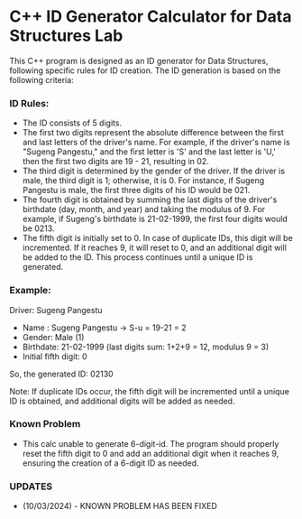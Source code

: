 # C++ ID Generator Calculator for Data Structures Lab

This C++ program is designed as an ID generator for Data Structures, following specific rules for ID creation. The ID generation is based on the following criteria:

### ID Rules:
- The ID consists of 5 digits.
- The first two digits represent the absolute difference between the first and last letters of the driver's name. For example, if the driver's name is "Sugeng Pangestu," and the first letter is 'S' and the last letter is 'U,' then the first two digits are 19 - 21, resulting in 02.
- The third digit is determined by the gender of the driver. If the driver is male, the third digit is 1; otherwise, it is 0. For instance, if Sugeng Pangestu is male, the first three digits of his ID would be 021.
- The fourth digit is obtained by summing the last digits of the driver's birthdate (day, month, and year) and taking the modulus of 9. For example, if Sugeng's birthdate is 21-02-1999, the first four digits would be 0213.
- The fifth digit is initially set to 0. In case of duplicate IDs, this digit will be incremented. If it reaches 9, it will reset to 0, and an additional digit will be added to the ID. This process continues until a unique ID is generated.

### Example:
   Driver: Sugeng Pangestu
   - Name : Sugeng Pangestu -> S-u = 19-21 = 2
   - Gender: Male (1)
   - Birthdate: 21-02-1999 (last digits sum: 1+2+9 = 12, modulus 9 = 3)
   - Initial fifth digit: 0

   So, the generated ID: 02130

Note: If duplicate IDs occur, the fifth digit will be incremented until a unique ID is obtained, and additional digits will be added as needed.

### Known Problem
- This calc unable to generate 6-digit-id. The program should properly reset the fifth digit to 0 and add an additional digit when it reaches 9, ensuring the creation of a 6-digit ID as needed.


### UPDATES
- (10/03/2024) - KNOWN PROBLEM HAS BEEN FIXED


